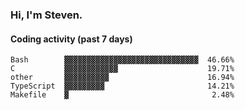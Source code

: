 ### Hi, I'm Steven.

#### Coding activity (past 7 days)
```
Bash        ▓▓▓▓▓▓▓▓▓▓▓▓▓▓▓▓▓▓▓▓▓▓▓▓▓▓▓▓▓▓  46.66%
C           ▓▓▓▓▓▓▓▓▓▓▓▓                    19.71%
other       ▓▓▓▓▓▓▓▓▓▓                      16.94%
TypeScript  ▓▓▓▓▓▓▓▓▓                       14.21%
Makefile    ▓                                2.48%
```
